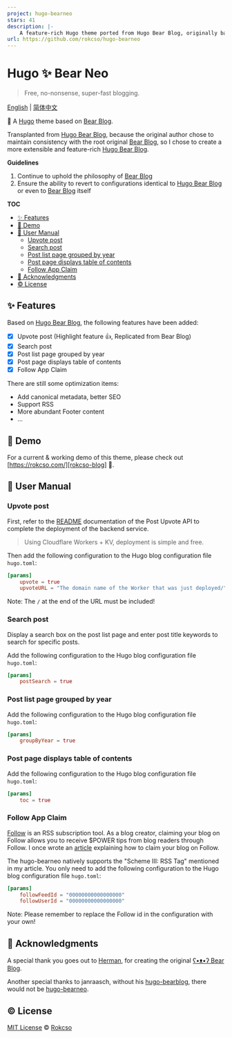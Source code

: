 ```yaml
---
project: hugo-bearneo
stars: 41
description: |-
    A feature-rich Hugo theme ported from Hugo Bear Blog, originally based on ʕ•ᴥ•ʔ Bear Blog, offering upvote buttons, elegant TOC, and UX refinements.
url: https://github.com/rokcso/hugo-bearneo
---
```


# Hugo ✨ Bear Neo

> Free, no-nonsense, super-fast blogging.

[English](./README.md) | [简体中文](./doc/README_zh.md)

🧸 A [Hugo](https://gohugo.io/) theme based on [Bear Blog](https://bearblog.dev).

Transplanted from [Hugo Bear Blog][hugo-bearblog], because the original author chose to maintain consistency with the root original [Bear Blog](https://bearblog.dev), so I chose to create a more extensible and feature-rich [Hugo Bear Blog][hugo-bearblog].

**Guidelines**

1. Continue to uphold the philosophy of [Bear Blog](https://bearblog.dev)
2. Ensure the ability to revert to configurations identical to [Hugo Bear Blog][hugo-bearblog] or even to [Bear Blog](https://bearblog.dev) itself

**TOC**

- [✨ Features](#-features)
- [🐻 Demo](#-demo)
- [📑 User Manual](#-user-manual)
  - [Upvote post](#upvote-post)
  - [Search post](#search-post)
  - [Post list page grouped by year](#post-list-page-grouped-by-year)
  - [Post page displays table of contents](#post-page-displays-table-of-contents)
  - [Follow App Claim](#follow-app-claim)
- [🎁 Acknowledgments](#-acknowledgments)
- [©️ License](#️-license)

## ✨ Features

Based on [Hugo Bear Blog][hugo-bearblog], the following features have been added:

- [x] Upvote post (Highlight feature 👍, Replicated from Bear Blog)
- [x] Search post
- [x] Post list page grouped by year
- [x] Post page displays table of contents
- [x] Follow App Claim

There are still some optimization items:

- Add canonical metadata, better SEO
- Support RSS
- More abundant Footer content
- ...

## 🐻 Demo

For a current & working demo of this theme, please check out [https://rokcso.com/][rokcso-blog] 🎯.

## 📑 User Manual

### Upvote post

First, refer to the [README](https://github.com/rokcso/post-upvote-api) documentation of the Post Upvote API to complete the deployment of the backend service.

> Using Cloudflare Workers + KV, deployment is simple and free.

Then add the following configuration to the Hugo blog configuration file `hugo.toml`:

```toml
[params]
    upvote = true
    upvoteURL = "The domain name of the Worker that was just deployed/" 
```

Note: The `/` at the end of the URL must be included!

### Search post

Display a search box on the post list page and enter post title keywords to search for specific posts.

Add the following configuration to the Hugo blog configuration file `hugo.toml`:

```toml
[params]
    postSearch = true
```

### Post list page grouped by year

Add the following configuration to the Hugo blog configuration file `hugo.toml`:

```toml
[params]
    groupByYear = true
```

### Post page displays table of contents

Add the following configuration to the Hugo blog configuration file `hugo.toml`:

```toml
[params]
    toc = true
```

### Follow App Claim

[Follow](https://follow.is/) is an RSS subscription tool. As a blog creator, claiming your blog on Follow allows you to receive $POWER tips from blog readers through Follow. I once wrote an [article](https://rokcso.com/p/follow-claim-feed-en/) explaining how to claim your blog on Follow.

The hugo-bearneo natively supports the "Scheme III: RSS Tag" mentioned in my article. You only need to add the following configuration to the Hugo blog configuration file `hugo.toml`:

```toml
[params]
    followFeedId = "00000000000000000"
    followUserId = "00000000000000000"
```

Note: Please remember to replace the Follow id in the configuration with your own!

## 🎁 Acknowledgments

A special thank you goes out to [Herman](https://herman.bearblog.dev), for creating the original [ʕ•ᴥ•ʔ Bear Blog](https://bearblog.dev/).

Another special thanks to janraasch, without his [hugo-bearblog][hugo-bearblog], there would not be [hugo-bearneo][hugo-bearneo].

## ©️ License

[MIT License](http://en.wikipedia.org/wiki/MIT_License) © [Rokcso][rokcso-blog]

[hugo-bearblog]: https://github.com/janraasch/hugo-bearblog
[hugo-bearneo]: https://github.com/rokcso/hugo-bearneo
[rokcso-blog]: https://rokcso.com/
